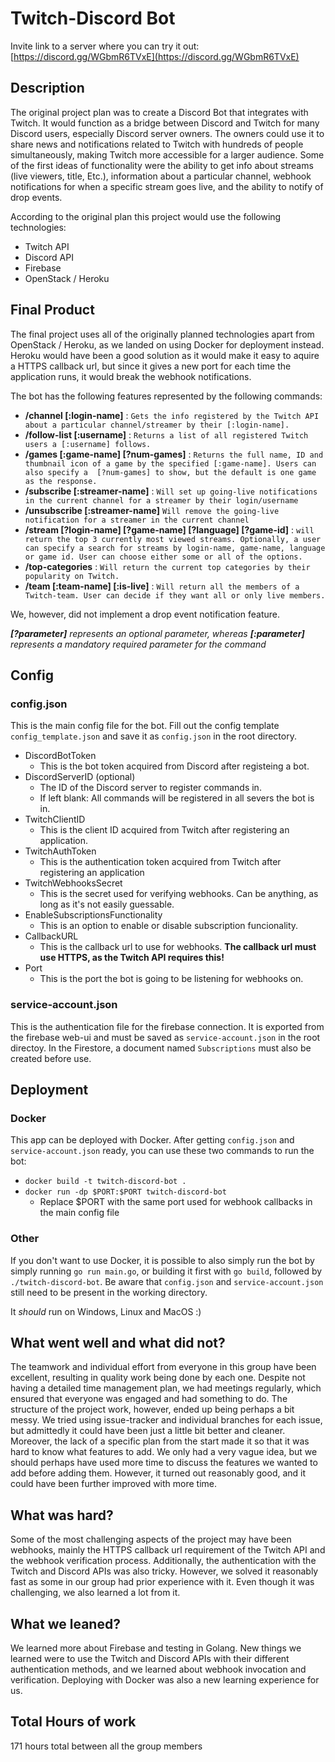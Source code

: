 # Twitch-Discord Bot

Invite link to a server where you can try it out: [https://discord.gg/WGbmR6TVxE](https://discord.gg/WGbmR6TVxE)

## Description

The original project plan was to create a Discord Bot that integrates with Twitch. It would function as a bridge between Discord and Twitch for many Discord users, especially Discord server owners. The owners could use it to share news and notifications related to Twitch with hundreds of people simultaneously, making Twitch more accessible for a larger audience. Some of the first ideas of functionality were the ability to get info about streams (live viewers, title, Etc.), information about a particular channel, webhook notifications for when a specific stream goes live, and the ability to notify of drop events. 

According to the original plan this project would use the following technologies:
- Twitch API
- Discord API
- Firebase
- OpenStack / Heroku

## Final Product

The final project uses all of the originally planned technologies apart from OpenStack / Heroku, as we landed on using Docker for deployment instead. Heroku would have been a good solution as it would make it easy to aquire a HTTPS callback url, but since it gives a new port for each time the application runs, it would break the webhook notifications.

The bot has the following features represented by the following commands:
- **/channel [:login-name]** : `Gets the info registered by the Twitch API about a particular channel/streamer by their [:login-name].`
- **/follow-list [:username]** : `Returns a list of all registered Twitch users a [:username] follows.`
- **/games [:game-name] [?num-games]** : `Returns the full name, ID and thumbnail icon of a game by the specified [:game-name]. Users can also specify a  [?num-games] to show, but the default is one game as the response.`
- **/subscribe [:streamer-name]** : `Will set up going-live notifications in the current channel for a streamer by their login/username`
- **/unsubscribe [:streamer-name]** `Will remove the going-live notification for a streamer in the current channel`
- **/stream [?login-name] [?game-name] [?language] [?game-id]** : `will return the top 3 currently most viewed streams. Optionally, a user can specify a search for streams by login-name, game-name, language or game id. User can choose either some or all of the options.`
- **/top-categories** : `Will return the current top categories by their popularity on Twitch.`
- **/team [:team-name] [:is-live]** : `Will return all the members of a Twitch-team. User can decide if they want all or only live members.`

We, however, did not implement a drop event notification feature.

_**[?parameter]** represents an optional parameter, whereas **[:parameter]** represents a mandatory required parameter for the command_

## Config

### config.json

This is the main config file for the bot. Fill out the config template `config_template.json` and save it as `config.json` in the root directory.
- DiscordBotToken
    - This is the bot token acquired from Discord after registeing a bot.
- DiscordServerID (optional)
    - The ID of the Discord server to register commands in.
    - If left blank: All commands will be registered in all severs the bot is in. 
- TwitchClientID
    - This is the client ID acquired from Twitch after registering an application.
- TwitchAuthToken
    - This is the authentication token acquired from Twitch after registering an application
- TwitchWebhooksSecret
    - This is the secret used for verifying webhooks. Can be anything, as long as it's not easily guessable.
- EnableSubscriptionsFunctionality
    - This is an option to enable or disable subscription funcionality.
- CallbackURL
    - This is the callback url to use for webhooks. **The callback url must use HTTPS, as the Twitch API requires this!**
- Port
    - This is the port the bot is going to be listening for webhooks on.

### service-account.json

This is the authentication file for the firebase connection. It is exported from the firebase web-ui and must be saved as `service-account.json` in the root directoy. In the Firestore, a document named `Subscriptions` must also be created before use.

## Deployment

### Docker 

This app can be deployed with Docker. After getting `config.json` and `service-account.json` ready, you can use these two commands to run the bot:
- `docker build -t twitch-discord-bot .`
- `docker run -dp $PORT:$PORT twitch-discord-bot`
    - Replace $PORT with the same port used for webhook callbacks in the main config file

### Other

If you don't want to use Docker, it is possible to also simply run the bot by simply running `go run main.go`, or building it first with `go build`, followed by `./twitch-discord-bot`. Be aware that `config.json` and `service-account.json` still need to be present in the working directory.

It *should* run on Windows, Linux and MacOS :)

## What went well and what did not?

The teamwork and individual effort from everyone in this group have been excellent, resulting in quality work being done by each one. Despite not having a detailed time management plan, we had meetings regularly, which ensured that everyone was engaged and had something to do. The structure of the project work, however, ended up being perhaps a bit messy. We tried using issue-tracker and individual branches for each issue, but admittedly it could have been just a little bit better and cleaner. Moreover, the lack of a specific plan from the start made it so that it was hard to know what features to add. We only had a very vague idea, but we should perhaps have used more time to discuss the features we wanted to add before adding them. However, it turned out reasonably good, and it could have been further improved with more time.

## What was hard?

Some of the most challenging aspects of the project may have been webhooks, mainly the HTTPS callback url requirement of the Twitch API and the webhook verification process. Additionally, the authentication with the Twitch and Discord APIs was also tricky. However, we solved it reasonably fast as some in our group had prior experience with it. Even though it was challenging, we also learned a lot from it. 

## What we leaned?

We learned more about Firebase and testing in Golang. New things we learned were to use the Twitch and Discord APIs with their different authentication methods, and we learned about webhook invocation and verification. Deploying with Docker was also a new learning experience for us. 


## Total Hours of work
171 hours total between all the group members
